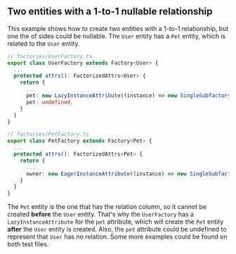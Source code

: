 ## Two entities with a 1-to-1 nullable relationship

This example shows how to create two entities with a 1-to-1 relationship, but one the of sides could be nullable. The `User` entity has a `Pet` entity, which is related to the `User` entity.

```typescript
// factories/UserFactory.ts
export class UserFactory extends Factory<User> {
  ...
  protected attrs(): FactorizedAttrs<User> {
    return {
      ...
      pet: new LazyInstanceAttribute((instance) => new SingleSubfactory(PetFactory, { owner: instance })), // or
      pet: undefined,
    }
  }
}

// factories/PetFactory.ts
export class PetFactory extends Factory<Pet> {
  ...
  protected attrs(): FactorizedAttrs<Pet> {
    return {
      ...
      owner: new EagerInstanceAttribute((instance) => new SingleSubfactory(UserFactory, { pet: instance })),
    }
  }
}
```

The `Pet` entity is the one that has the relation column, so it cannot be created **before** the `User` entity. That's why the `UserFactory` has a `LazyInstanceAttribute` for the `pet` attribute, which will create the `Pet` entity **after** the `User` entity is created. Also, the `pet` attribute could be undefined to represent that `User` has no relation. Some more examples could be found on both test files.

